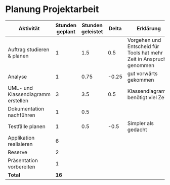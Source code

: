 # Planung Projektarbeit

| Aktivität                          | Stunden geplant | Stunden geleistet | Delta | Erklärung                                                           |
| ---------------------------------- | --------------- | ----------------- | ----- | ------------------------------------------------------------------- |
| Auftrag studieren & planen         | 1               | 1.5               | 0.5   | Vorgehen und Entscheid für Tools hat mehr Zeit in Anspruch genommen |
| Analyse                            | 1               | 0.75              | -0.25 | gut vorwärts gekommen                                               |
| UML- und Klassendiagramm erstellen | 3               | 3.5               | 0.5   | Klassendiagramm benötigt viel Zeit                                  |
| Dokumentation nachführen           | 1               | 0.5               |       |                                                                     |
| Testfälle planen                   | 1               | 0.5               | -0.5  | Simpler als gedacht                                                 |
| Applikation realisieren            | 6               |                   |       |                                                                     |
| Reserve                            | 2               |                   |       |                                                                     |
| Präsentation vorbereiten           | 1               |                   |       |                                                                     |
| **Total**                          | **16**          |                   |       |                                                                     |
